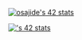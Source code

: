 

<!--
**osajide/osajide** is a ✨ _special_ ✨ repository because its `README.md` (this file) appears on your GitHub profile.

Here are some ideas to get you started:

- 🔭 I’m currently working on ...
- 🌱 I’m currently learning ...
- 👯 I’m looking to collaborate on ...
- 🤔 I’m looking for help with ...
- 💬 Ask me about ...
- 📫 How to reach me: ...
- 😄 Pronouns: ...
- ⚡ Fun fact: ...
-->

<a href="https://github.com/oakoudad/badge42"><img src="https://badge.mediaplus.ma/darkblue/osajide" alt="osajide's 42 stats" /></a>

[![<osajide>'s 42 stats](https://badge.mediaplus.ma/darkblue/osajide)](https://github.com/oakoudad/badge42)

